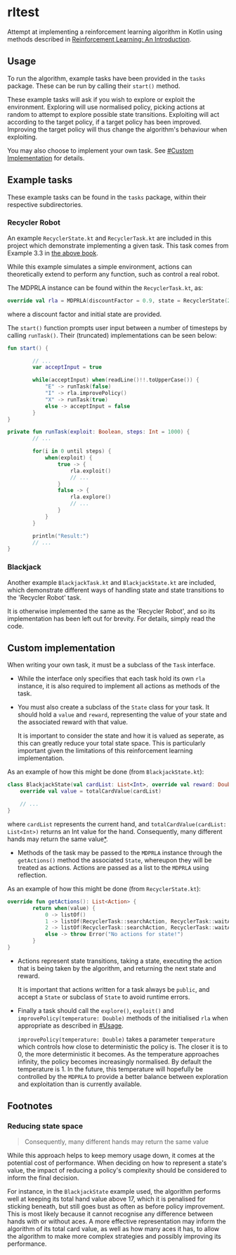 # rltest

Attempt at implementing a reinforcement learning algorithm in Kotlin using methods described in [Reinforcement Learning: An Introduction](http://incompleteideas.net/book/RLbook2018.pdf).

## Usage
To run the algorithm, example tasks have been provided in the `tasks` package. These can be run by calling their `start()` method.

These example tasks will ask if you wish to explore or exploit the environment. Exploring will use normalised policy, picking actions at random to attempt to explore possible state transitions. Exploiting will act according to the target policy, if a target policy has been improved. Improving the target policy will thus change the algorithm's behaviour when exploiting.

You may also choose to implement your own task. See [#Custom Implementation](#custom-implementation) for details.

## Example tasks
These example tasks can be found in the `tasks` package, within their respective subdirectories.

### Recycler Robot
An example `RecyclerState.kt` and `RecyclerTask.kt` are included in this project which demonstrate implementing a given task. This task comes from Example 3.3 in [the above book](http://incompleteideas.net/book/RLbook2018.pdf).

While this example simulates a simple environment, actions can theoretically extend to perform any function, such as control a real robot.

The MDPRLA instance can be found within the `RecyclerTask.kt`, as:

```kotlin
override val rla = MDPRLA(discountFactor = 0.9, state = RecyclerState(2, 0.0), task = this)
```

where a discount factor and initial state are provided.

The `start()` function prompts user input between a number of timesteps by calling `runTask()`. Their (truncated) implementations can be seen below:

```kotlin
fun start() {

        // ...
        var acceptInput = true

        while(acceptInput) when(readLine()!!.toUpperCase()) {
            "E" -> runTask(false)
            "I" -> rla.improvePolicy()
            "X" -> runTask(true)
            else -> acceptInput = false
        }
}
```

```kotlin
private fun runTask(exploit: Boolean, steps: Int = 1000) {
        // ...

        for(i in 0 until steps) {
            when(exploit) {
                true -> {
                    rla.exploit()
                    // ...
                }
                false -> {
                    rla.explore()
                    // ...
                }
            }
        }

        println("Result:")
        // ...
}
```

### Blackjack
Another example `BlackjackTask.kt` and `BlackjackState.kt` are included, which demonstrate different ways of handling state and state transitions to the 'Recycler Robot' task.

It is otherwise implemented the same as the 'Recycler Robot', and so its implementation has been left out for brevity. For details, simply read the code.

## Custom implementation
When writing your own task, it must be a subclass of the `Task` interface.

- While the interface only specifies that each task hold its own `rla` instance, it is also required to implement all actions as methods of the task.

 - You must also create a subclass of the `State` class for your task. It should hold a `value` and `reward`, representing the value of your state and the associated reward with that value.

    It is important to consider the state and how it is valued as seperate, as this can greatly reduce your total state space. This is particularly important given the limitations of this reinforcement learning implementation.

As an example of how this might be done (from `BlackjackState.kt`):
```kotlin
class BlackjackState(val cardList: List<Int>, override val reward: Double) : State() {
    override val value = totalCardValue(cardList)

    // ...
}
```

where `cardList` represents the current hand, and `totalCardValue(cardList: List<Int>)` returns an Int value for the hand. Consequently, many different hands may return the same value[\*]().

 - Methods of the task may be passed to the `MDPRLA` instance through the `getActions()` method the associated `State`, whereupon they will be treated as actions. Actions are passed as a list to the `MDPRLA` using reflection.

As an example of how this might be done (from `RecyclerState.kt`):
```kotlin
override fun getActions(): List<Action> {
        return when(value) {
            0 -> listOf()
            1 -> listOf(RecyclerTask::searchAction, RecyclerTask::waitAction, RecyclerTask::rechargeAction)
            2 -> listOf(RecyclerTask::searchAction, RecyclerTask::waitAction)
            else -> throw Error("No actions for state!")
        }
}
```

 - Actions represent state transitions, taking a state, executing the action that is being taken by the algorithm, and returning the next state and reward.

    It is important that actions written for a task always be `public`, and accept a `State` or subclass of `State` to avoid runtime errors.

 - Finally a task should call the `explore()`, `exploit()` and `improvePolicy(temperature: Double)` methods of the initialised `rla` when appropriate as described in [#Usage](#usage).

    `improvePolicy(temperature: Double)` takes a parameter `temperature` which controls how close to deterministic the policy is. The closer it is to 0, the more deterministic it becomes. As the temperature approaches infinity, the policy becomes increasingly normalised. By default the temperature is 1. In the future, this temperature will hopefully be controlled by the `MDPRLA` to provide a better balance between exploration and exploitation than is currently available.

## Footnotes

### Reducing state space

> Consequently, many different hands may return the same value

While this approach helps to keep memory usage down, it comes at the potential cost of performance. When deciding on how to represent a state's value, the impact of reducing a policy's complexity should be considered to inform the final decision.

For instance, in the `BlackjackState` example used, the algorithm performs well at keeping its total hand value above 17, which it is penalised for sticking beneath, but still goes bust as often as before policy improvement. This is most likely because it cannot recognise any difference between hands with or without aces. A more effective representation may inform the algorithm of its total card value, as well as how many aces it has, to allow the algorithm to make more complex strategies and possibly improving its performance.
